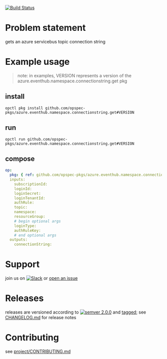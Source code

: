 [![Build Status](https://travis-ci.org/opspec-pkgs/azure.eventhub.namespace.connectionstring.get.svg?branch=master)](https://travis-ci.org/opspec-pkgs/azure.eventhub.namespace.connectionstring.get)

# Problem statement

gets an azure servicebus topic connection string

# Example usage

> note: in examples, VERSION represents a version of the
> azure.eventhub.namespace.connectionstring.get pkg

## install

```shell
opctl pkg install github.com/opspec-pkgs/azure.eventhub.namespace.connectionstring.get#VERSION
```

## run

```
opctl run github.com/opspec-pkgs/azure.eventhub.namespace.connectionstring.get#VERSION
```

## compose

```yaml
op:
  pkg: { ref: github.com/opspec-pkgs/azure.eventhub.namespace.connectionstring.get#VERSION }
  inputs: 
    subscriptionId:
    loginId:
    loginSecret:
    loginTenantId:
    authRule:
    topic:
    namespace:
    resourceGroup:
    # begin optional args
    loginType:
    authRuleKey:
    # end optional args
  outputs:
    connectionString:
```

# Support

join us on
[![Slack](https://opspec-slackin.herokuapp.com/badge.svg)](https://opspec-slackin.herokuapp.com/)
or
[open an issue](https://github.com/opspec-pkgs/azure.eventhub.namespace.connectionstring.get/issues)

# Releases

releases are versioned according to
[![semver 2.0.0](https://img.shields.io/badge/semver-2.0.0-brightgreen.svg)](http://semver.org/spec/v2.0.0.html)
and [tagged](https://git-scm.com/book/en/v2/Git-Basics-Tagging); see
[CHANGELOG.md](CHANGELOG.md) for release notes

# Contributing

see
[project/CONTRIBUTING.md](https://github.com/opspec-pkgs/project/blob/master/CONTRIBUTING.md)
